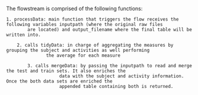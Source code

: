 The flowstream is comprised of the following functions:

	1. processData: main function that triggers the flow receives the following variables inputpath (where the original raw files 
			are located) and output_filename where the final table will be written into.

		2. calls tidyData: in charge of aggregating the measures by grouping the subject and activities as well performing
				   the average for each measure
		
			3. calls mergeData: by passing the inputpath to read and merge the test and train sets. It also enriches the
					    data with the subject and activity information. Once the both data sets are enriched the 
					    appended table containing both is returned.